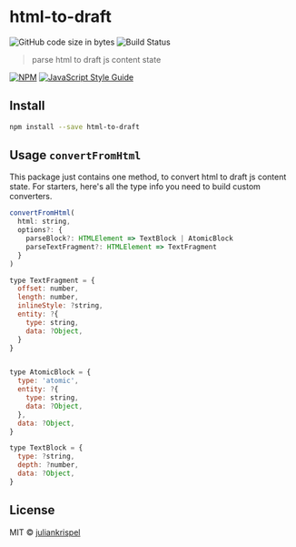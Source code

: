 # html-to-draft


![GitHub code size in bytes](https://img.shields.io/github/languages/code-size/badges/shields.svg)
![Build Status](https://travis-ci.org/juliankrispel/html-to-draft.svg?branch=master)

> parse html to draft js content state

[![NPM](https://img.shields.io/npm/v/html-to-draft.svg)](https://www.npmjs.com/package/html-to-draft) [![JavaScript Style Guide](https://img.shields.io/badge/code_style-standard-brightgreen.svg)](https://standardjs.com)

## Install

```bash
npm install --save html-to-draft
```

## Usage `convertFromHtml`

This package just contains one method, to convert html to draft js content state. For starters, here's all the type info you need to build custom converters.

```js
convertFromHtml(
  html: string,
  options?: {
    parseBlock?: HTMLElement => TextBlock | AtomicBlock
    parseTextFragment?: HTMLElement => TextFragment
  }
)

type TextFragment = {
  offset: number,
  length: number,
  inlineStyle: ?string,
  entity: ?{
    type: string,
    data: ?Object,
  }
}


type AtomicBlock = {
  type: 'atomic',
  entity: ?{
    type: string,
    data: ?Object,
  },
  data: ?Object,
}

type TextBlock = {
  type: ?string,
  depth: ?number,
  data: ?Object,
}
```

## License

MIT © [juliankrispel](https://github.com/juliankrispel)
